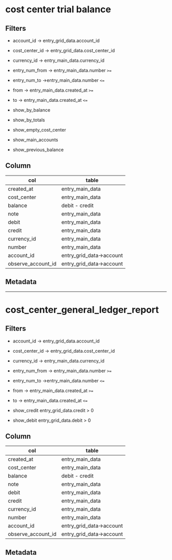 
# cost center trial balance

## Filters

- account_id -> entry_grid_data.account_id
- cost_center_id -> entry_grid_data.cost_center_id
- currency_id -> entry_main_data.currency_id

- entry_num_from -> entry_main_data.number `>=`
- entry_num_to ->entry_main_data.number `<=`

- from -> entry_main_data.created_at `>=`
- to -> entry_main_data.created_at `<=`

- show_by_balance
- show_by_totals
- show_empty_cost_center
- show_main_accounts
- show_previous_balance

## Column

| col                | table                    |
| ------------------ | ------------------------ |
| created_at         | entry_main_data          |
| cost_center        | entry_main_data          |
| balance            | debit - credit           |           
| note               | entry_main_data          |
| debit              | entry_main_data          |
| credit             | entry_main_data          |
| currency_id        | entry_main_data          |
| number             | entry_main_data          |
| account_id         | entry_grid_data->account |
| observe_account_id | entry_grid_data->account |


## Metadata

---


# cost_center_general_ledger_report

## Filters

- account_id -> entry_grid_data.account_id
- cost_center_id -> entry_grid_data.cost_center_id
- currency_id -> entry_main_data.currency_id

- entry_num_from -> entry_main_data.number `>=`
- entry_num_to ->entry_main_data.number `<=`

- from -> entry_main_data.created_at `>=`
- to -> entry_main_data.created_at `<=`

- show_credit   entry_grid_data.credit > 0
- show_debit   entry_grid_data.debit > 0

## Column

| col                | table                    |
| ------------------ | ------------------------ |
| created_at         | entry_main_data          |
| cost_center        | entry_main_data          |
| balance            | debit - credit           |           
| note               | entry_main_data          |
| debit              | entry_main_data          |
| credit             | entry_main_data          |
| currency_id        | entry_main_data          |
| number             | entry_main_data          |
| account_id         | entry_grid_data->account |
| observe_account_id | entry_grid_data->account |

## Metadata

